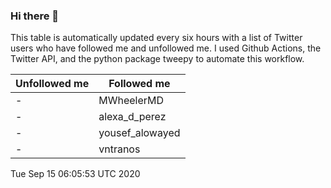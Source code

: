 ### Hi there 👋

This table is automatically updated every six hours with a list of Twitter users who have followed me and unfollowed me. I used Github Actions, the Twitter API, and the python package tweepy to automate this workflow.

| Unfollowed me |  Followed me |
| --- | --- |
|-|MWheelerMD|
|-|alexa_d_perez|
|-|yousef_alowayed|
|-|vntranos|
Tue Sep 15 06:05:53 UTC 2020
